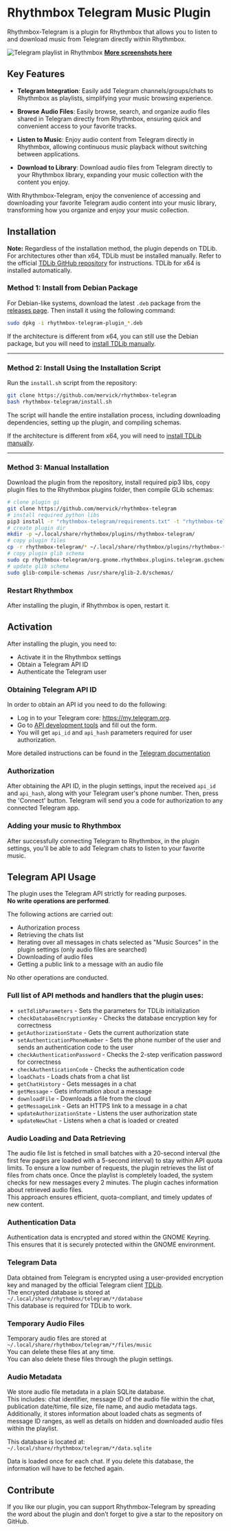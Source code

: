 # Rhythmbox Telegram Music Plugin

Rhythmbox-Telegram is a plugin for Rhythmbox that allows you to listen to and download music from Telegram directly within Rhythmbox.

![Telegram playlist in Rhythmbox](screenshots/playlist.png)
[**More screenshots here**](screenshots)

## Key Features

- **Telegram Integration**: Easily add Telegram channels/groups/chats to Rhythmbox as playlists, simplifying your music browsing experience.

- **Browse Audio Files**: Easily browse, search, and organize audio files shared in Telegram directly from Rhythmbox, ensuring quick and convenient access to your favorite tracks.

- **Listen to Music**: Enjoy audio content from Telegram directly in Rhythmbox, allowing continuous music playback without switching between applications.

- **Download to Library**: Download audio files from Telegram directly to your Rhythmbox library, expanding your music collection with the content you enjoy.

With Rhythmbox-Telegram, enjoy the convenience of accessing and downloading your favorite Telegram audio content into your music library, transforming how you organize and enjoy your music collection.

## Installation

**Note:** Regardless of the installation method, the plugin depends on TDLib. For architectures other than x64, TDLib must be installed manually.  Refer to the official [TDLib GitHub repository](https://github.com/tdlib/td) for instructions. TDLib for x64 is installed automatically.

### Method 1: Install from Debian Package

For Debian-like systems, download the latest `.deb` package from the [releases page](https://github.com/mervick/rhythmbox-telegram/releases). Then install it using the following command:

```sh
sudo dpkg -i rhythmbox-telegram-plugin_*.deb
```

If the architecture is different from x64, you can still use the Debian package, but you will need to [install TDLib manually](https://github.com/tdlib/td).

---

### Method 2: Install Using the Installation Script

Run the `install.sh` script from the repository:

```sh
git clone https://github.com/mervick/rhythmbox-telegram
bash rhythmbox-telegram/install.sh
   ```

The script will handle the entire installation process, including downloading dependencies, setting up the plugin, and compiling schemas.

If the architecture is different from x64, you will need to [install TDLib manually](https://github.com/tdlib/td).

---

### Method 3: Manual Installation

Download the plugin from the repository, install required pip3 libs, copy plugin files to the Rhythmbox plugins folder, then compile GLib schemas:

```sh
# clone plugin gi
git clone https://github.com/mervick/rhythmbox-telegram
# install required python libs
pip3 install -r "rhythmbox-telegram/requirements.txt" -t "rhythmbox-telegram/lib"
# create plugin dir
mkdir -p ~/.local/share/rhythmbox/plugins/rhythmbox-telegram/
# copy plugin files
cp -r rhythmbox-telegram/* ~/.local/share/rhythmbox/plugins/rhythmbox-telegram
# copy plugin glib schema
sudo cp rhythmbox-telegram/org.gnome.rhythmbox.plugins.telegram.gschema.xml /usr/share/glib-2.0/schemas/
# update glib schema
sudo glib-compile-schemas /usr/share/glib-2.0/schemas/
```

### Restart Rhythmbox

After installing the plugin, if Rhythmbox is open, restart it.

## Activation

After installing the plugin, you need to:
- Activate it in the Rhythmbox settings 
- Obtain a Telegram API ID 
- Authenticate the Telegram user

### Obtaining Telegram API ID

In order to obtain an API id you need to do the following:

- Log in to your Telegram core: https://my.telegram.org.
- Go to [API development tools](https://my.telegram.org/apps) and fill out the form.
- You will get `api_id` and `api_hash` parameters required for user authorization.

More detailed instructions can be found in the [Telegram documentation](https://core.telegram.org/api/obtaining_api_id)

### Authorization

After obtaining the API ID, in the plugin settings, input the received `api_id` and `api_hash`, along with your Telegram user's phone number. Then, press the 'Connect' button. Telegram will send you a code for authorization to any connected Telegram app.

### Adding your music to Rhythmbox

After successfully connecting Telegram to Rhythmbox, in the plugin settings, you'll be able to add Telegram chats to listen to your favorite music.

## Telegram API Usage

The plugin uses the Telegram API strictly for reading purposes.  
**No write operations are performed**.  

The following actions are carried out:

* Authorization process
* Retrieving the chats list
* Iterating over all messages in chats selected as "Music Sources" in the plugin settings (only audio files are searched)
* Downloading of audio files
* Getting a public link to a message with an audio file

No other operations are conducted.

### Full list of API methods and handlers that the plugin uses:

* `setTdlibParameters` - Sets the parameters for TDLib initialization
* `checkDatabaseEncryptionKey` - Checks the database encryption key for correctness
* `getAuthorizationState` - Gets the current authorization state
* `setAuthenticationPhoneNumber` - Sets the phone number of the user and sends an authentication code to the user
* `checkAuthenticationPassword` - Checks the 2-step verification password for correctness
* `checkAuthenticationCode` - Checks the authentication code
* `loadChats` - Loads chats from a chat list
* `getChatHistory` - Gets messages in a chat
* `getMessage` - Gets information about a message
* `downloadFile` - Downloads a file from the cloud
* `getMessageLink` - Gets an HTTPS link to a message in a chat
* `updateAuthorizationState` - Listens the user authorization state
* `updateNewChat` -  Listens when a chat is loaded or created


### Audio Loading and Data Retrieving

The audio file list is fetched in small batches with a 20-second interval (the first few pages are loaded with a 5-second interval) to stay within API quota limits. To ensure a low number of requests, the plugin retrieves the list of files from chats once. Once the playlist is completely loaded, the system checks for new messages every 2 minutes.
The plugin caches information about retrieved audio files.  
This approach ensures efficient, quota-compliant, and timely updates of new content.  

### Authentication Data

Authentication data is encrypted and stored within the GNOME Keyring. This ensures that it is securely protected within the GNOME environment.

### Telegram Data

Data obtained from Telegram is encrypted using a user-provided encryption key and managed by the official Telegram client [TDLib](https://core.telegram.org/tdlib).  
The encrypted database is stored at `~/.local/share/rhythmbox/telegram/*/database`  
This database is required for TDLib to work.

### Temporary Audio Files

Temporary audio files are stored at `~/.local/share/rhythmbox/telegram/*/files/music`  
You can delete these files at any time.  
You can also delete these files through the plugin settings.

### Audio Metadata

We store audio file metadata in a plain SQLite database.  
This includes: chat identifier, message ID of the audio file within the chat, publication date/time, file size, file name, and audio metadata tags.  
Additionally, it stores information about loaded chats as segments of message ID ranges, as well as details on hidden and downloaded audio files within the playlist.  

This database is located at: `~/.local/share/rhythmbox/telegram/*/data.sqlite`

Data is loaded  once for each chat. If you delete this database, the information will have to be fetched again.


## Contribute

If you like our plugin, you can support Rhythmbox-Telegram by spreading the word about the plugin and don’t forget to give a star to the repository on GitHub.

